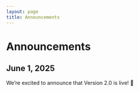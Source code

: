 ```yaml
---
layout: page
title: Announcements
---
```


# Announcements
## June 1, 2025
We’re excited to announce that Version 2.0 is live! 🎉
